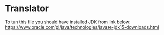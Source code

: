 # Translator

To tun this file you should have installed JDK from link below:<br />
https://www.oracle.com/pl/java/technologies/javase-jdk15-downloads.html
